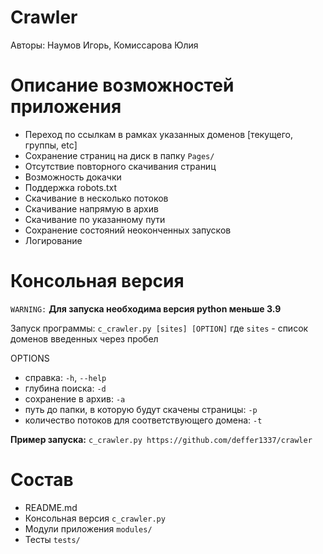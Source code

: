 # Сrawler
Авторы: Наумов Игорь, Комиссарова Юлия

# Описание возможностей приложения
- Переход по ссылкам в рамках указанных доменов [текущего, группы, etc]
- Сохранение страниц на диск в папку `Pages/`
- Отсутствие повторного скачивания страниц
- Возможность докачки
- Поддержка robots.txt
- Скачивание в несколько потоков
- Скачивание напрямую в архив
- Скачивание по указанному пути
- Сохранение состояний неоконченных запусков
- Логирование

# Консольная версия
`WARNING:` **Для запуска необходима версия python меньше 3.9**

Запуск программы: `c_crawler.py [sites] [OPTION]` где `sites` - список доменов введенных через пробел

OPTIONS
- справка: `-h`, `--help`
- глубина поиска: `-d`
- сохранение в архив: `-a`
- путь до папки, в которую будут скачены страницы: `-p`
- количество потоков для соответствующего домена: `-t`

**Пример запуска:**
`c_crawler.py https://github.com/deffer1337/crawler`

# Состав
- README.md
- Консольная версия `c_crawler.py`
- Модули приложения `modules/`
- Тесты `tests/`
